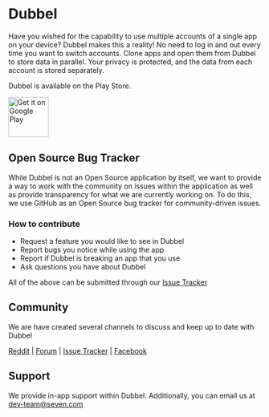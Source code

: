 # Dubbel

Have you wished for the capability to use multiple accounts of a single app on your device? Dubbel makes this a reality! No need to log in and out every time you want to switch accounts. Clone apps and open them from Dubbel to store data in parallel. Your privacy is protected, and the data from each account is stored separately.

Dubbel is available on the Play Store.

<a href='https://play.google.com/store/apps/details?id=com.seven.applauncher&pcampaignid=MKT-Other-global-all-co-prtnr-py-PartBadge-Mar2515-1'><img alt='Get it on Google Play' src='https://play.google.com/intl/en/badges/images/generic/en_badge_web_generic.png' height='80px'/></a>


## Open Source Bug Tracker

While Dubbel is not an Open Source application by itself, we want to provide a way to work with the community on issues within the application as well as provide transparency for what we are currently working on. To do this, we use GitHub as an Open Source bug tracker for community-driven issues.

### How to contribute
* Request a feature you would like to see in Dubbel
* Report bugs you notice while using the app
* Report if Dubbel is breaking an app that you use
* Ask questions you have about Dubbel

All of the above can be submitted through our [Issue Tracker](https://github.com/SEVENNetworks/Dubbel/issues)

## Community
We are have created several channels to discuss and keep up to date with Dubbel

[Reddit](https://www.reddit.com/r/adblockerforandroid/) | [Forum](https://forum.seven.com/) | [Issue Tracker](https://github.com/SEVENNetworks/Dubbel/issues) | [Facebook](https://www.facebook.com/SEVENNetworks/)

## Support

We provide in-app support within Dubbel. Additionally, you can email us at dev-team@seven.com